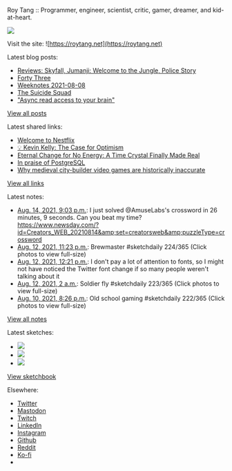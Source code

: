 Roy Tang :: Programmer, engineer, scientist, critic, gamer, dreamer, and kid-at-heart.

![](https://roytang.net/static/img/profile.jpg)

Visit the site: ![https://roytang.net](https://roytang.net)

Latest blog posts:

- [Reviews: Skyfall, Jumanji: Welcome to the Jungle, Police Story](https://roytang.net/2021/08/skyfall-jumanji-police-story/)
- [Forty Three](https://roytang.net/2021/08/forty-three/)
- [Weeknotes 2021-08-08](https://roytang.net/2021/08/weeknotes-2021-08-08/)
- [The Suicide Squad](https://roytang.net/2021/08/the-suicide-squad/)
- [&quot;Async read access to your brain&quot;](https://roytang.net/2021/08/async-read-access/)

[View all posts](https://roytang.net/blog)

Latest shared links:

- [Welcome to Nestflix](https://roytang.net/2021/08/welcome-to-nestflix/)
- [💡 Kevin Kelly: The Case for Optimism](https://roytang.net/2021/08/kevin-kelly-the-case-for-optimism/)
- [Eternal Change for No Energy: A Time Crystal Finally Made Real](https://roytang.net/2021/08/eternal-change-for-no-energy-a-time-crystal-finally-made-real/)
- [In praise of PostgreSQL](https://roytang.net/2021/08/in-praise-of-postgresql/)
- [Why medieval city-builder video games are historically inaccurate](https://roytang.net/2021/08/why-medieval-city-builder-video-games-are-historically-inaccurate/)

[View all links](https://roytang.net/links)

Latest notes:

- [Aug. 14, 2021, 9:03 p.m.](https://roytang.net/2021/08/1426529886261239808/): I just solved @AmuseLabs&#x27;s crossword in 26 minutes, 9 seconds. Can you beat my time? https://www.newsday.com/?id=Creators_WEB_20210814&amp;set=creatorsweb&amp;puzzleType=crossword
- [Aug. 12, 2021, 11:23 p.m.](https://roytang.net/2021/08/1425840354574553089/): Brewmaster #sketchdaily 224/365 (Click photos to view full-size)
- [Aug. 12, 2021, 12:21 p.m.](https://roytang.net/2021/08/1425673745612435457/): I don&#x27;t pay a lot of attention to fonts, so I might not have noticed the Twitter font change if so many people weren&#x27;t talking about it
- [Aug. 12, 2021, 2 a.m.](https://roytang.net/2021/08/1425517490952540166/): Soldier fly #sketchdaily 223/365 (Click photos to view full-size)
- [Aug. 10, 2021, 8:26 p.m.](https://roytang.net/2021/08/1425071072802525195/): Old school gaming #sketchdaily 222/365 (Click photos to view full-size)

[View all notes](https://roytang.net/notes)

Latest sketches:


- ![](https://roytang.net/media/cache/a4/cb/a4cb9feedf749bc096945d1697d4980b.jpg)
- ![](https://roytang.net/media/cache/70/0c/700c276f72c29ad7ef17c4671643cb3f.jpg)
- ![](https://roytang.net/media/cache/83/37/83375347f0306f2a4df78b3a12d5058d.jpg)

[View sketchbook](https://roytang.net/albums/sketchbook)


Elsewhere:

- [Twitter](https://twitter.com/roytang)
- [Mastodon](https://mastodon.technology/@roytang)
- [Twitch](https://twitch.tv/twitchyroy)
- [LinkedIn](https://www.linkedin.com/in/roytang)
- [Instagram](https://instagram.com/roytang0400)
- [Github](https://github.com/roytang)
- [Reddit](https://reddit.com/u/hungryroy)
- [Ko-fi](https://ko-fi.com/roytang)
- [](mailto:hello@roytang.net)